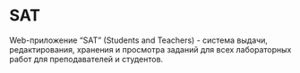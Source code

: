 # SAT
Web-приложение “SAT” (Students and Teachers) - система выдачи, редактирования, хранения и просмотра заданий для всех лабораторных работ для преподавателей и студентов.
